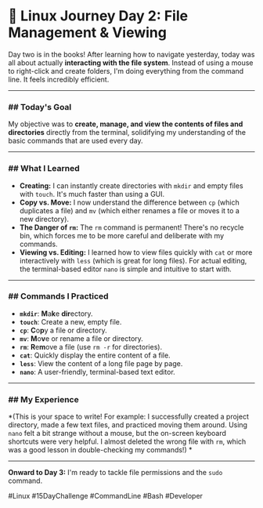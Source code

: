 # 🐧 Linux Journey Day 2: File Management & Viewing

Day two is in the books! After learning how to navigate yesterday, today was all about actually **interacting with the file system**. Instead of using a mouse to right-click and create folders, I'm doing everything from the command line. It feels incredibly efficient.

---

### ## Today's Goal
My objective was to **create, manage, and view the contents of files and directories** directly from the terminal, solidifying my understanding of the basic commands that are used every day.

---

### ## What I Learned
- **Creating:** I can instantly create directories with `mkdir` and empty files with `touch`. It's much faster than using a GUI.
- **Copy vs. Move:** I now understand the difference between `cp` (which duplicates a file) and `mv` (which either renames a file or moves it to a new directory).
- **The Danger of `rm`:** The `rm` command is permanent! There's no recycle bin, which forces me to be more careful and deliberate with my commands.
- **Viewing vs. Editing:** I learned how to view files quickly with `cat` or more interactively with `less` (which is great for long files). For actual editing, the terminal-based editor `nano` is simple and intuitive to start with.



---

### ## Commands I Practiced
- **`mkdir`**: **M**a**k**e **dir**ectory.
- **`touch`**: Create a new, empty file.
- **`cp`**: **C**o**p**y a file or directory.
- **`mv`**: **M**o**v**e or rename a file or directory.
- **`rm`**: **R**e**m**ove a file (use `rm -r` for directories).
- **`cat`**: Quickly display the entire content of a file.
- **`less`**: View the content of a long file page by page.
- **`nano`**: A user-friendly, terminal-based text editor.

---

### ## My Experience
*(This is your space to write! For example: I successfully created a project directory, made a few text files, and practiced moving them around. Using `nano` felt a bit strange without a mouse, but the on-screen keyboard shortcuts were very helpful. I almost deleted the wrong file with `rm`, which was a good lesson in double-checking my commands!) *

---

**Onward to Day 3:** I'm ready to tackle file permissions and the `sudo` command.

#Linux #15DayChallenge #CommandLine #Bash #Developer
